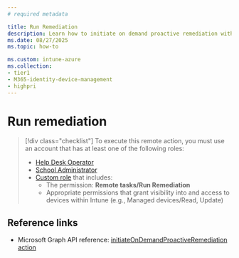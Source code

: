 ```yaml
---
# required metadata

title: Run Remediation
description: Learn how to initiate on demand proactive remediation with Microsoft Intune.
ms.date: 08/27/2025
ms.topic: how-to

ms.custom: intune-azure
ms.collection:
- tier1
- M365-identity-device-management
- highpri
---
```



# Run remediation



> [!div class="checklist"]
> To execute this remote action, you must use an account that has at least one of the following roles:
>
> - [Help Desk Operator][INT-R1]
> - [School Administrator][INT-R2]
> - [Custom role][INT-RC] that includes:
>   - The permission: **Remote tasks/Run Remediation**
>   - Appropriate permissions that grant visibility into and access to devices within Intune (e.g., Managed devices/Read, Update)



## Reference links

- Microsoft Graph API reference: [initiateOnDemandProactiveRemediation action][GRAPH-1]


<!--links-->

<!-- admin center links -->

[INT-AC]: https://go.microsoft.com/fwlink/?linkid=2109431
[INT-ALLD]: https://go.microsoft.com/fwlink/?linkid=2333814

<!-- role links -->

[INT-R1]: /intune/intune-service/fundamentals/role-based-access-control-reference#help-desk-operator
[INT-R2]: /intune/intune-service/fundamentals/role-based-access-control-reference#school-administrator
[INT-RC]: /intune/intune-service/fundamentals/create-custom-role

<!-- API links -->

[GRAPH-1]: /graph/api/intune-devices-manageddevice-initiateondemandproactiveremediation
